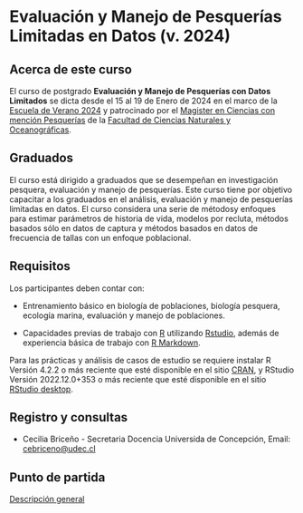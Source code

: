 # Evaluación y Manejo de Pesquerías Limitadas en Datos (v. 2024)

## Acerca de este curso

El curso de postgrado __Evaluación y Manejo de Pesquerías con Datos Limitados__ se dicta desde el 15 al 19 de Enero de 2024 en el marco de la [Escuela de Verano 2024](https://postgrado.udec.cl/sites/default/files/2023-12/Escuela_de_verano2024_dic.pdf) y patrocinado por el [Magister en Ciencias con mención Pesquerías](https://postgrado.udec.cl/programas/programa/magister/4165) de la [Facultad de Ciencias Naturales y Oceanográficas](https://www.naturalesudec.cl).

## Graduados

El curso está dirigido a graduados que se desempeñan en investigación pesquera, evaluación y manejo de pesquerías. Este curso tiene por objetivo capacitar a los graduados en el análisis, evaluación y manejo de pesquerías limitadas en datos. El curso considera una serie de métodosy enfoques para estimar parámetros de historia de vida, modelos por recluta, métodos basados sólo en datos de captura y métodos basados en datos de frecuencia de tallas con un enfoque poblacional.

## Requisitos

Los participantes deben contar con:

- Entrenamiento básico en biología de poblaciones, biología pesquera, ecología marina, evaluación y manejo de poblaciones.

- Capacidades previas de trabajo con [R](https://cran.r-project.org) utilizando [Rstudio](https://posit.co/downloads/), además de experiencia básica de trabajo con [R Markdown](https://rmarkdown.rstudio.com/).

Para las prácticas y análisis de casos de estudio se requiere instalar R Versión 4.2.2 o más reciente que esté disponible en el sitio [CRAN](https://cran.r-project.org), y RStudio Versión 2022.12.0+353 o más reciente que esté disponible en el sitio [RStudio desktop](https://posit.co/download/rstudio-desktop/).

## Registro y consultas

- Cecilia Briceño - Secretaria Docencia Universida de Concepción, Email: [cebriceno@udec.cl](cebriceno@udec.cl)

## Punto de partida

[Descripción general](https://LuisACubillos.github.io/EvalManPesqLim2024/index.html)
